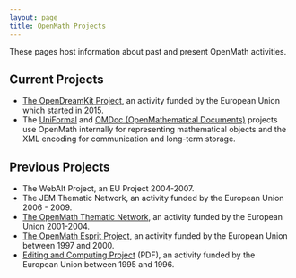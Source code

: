 ```yaml
---
layout: page
title: OpenMath Projects
---
```


These pages host information about past and present OpenMath activities.

## Current Projects

* [The OpenDreamKit Project](http://opendreamkit.org),
an activity funded by the European Union which started in 2015.
* The [UniFormal](https://uniformal.github.io) and
  [OMDoc (OpenMathematical Documents)](http://www.omdoc.org) projects use OpenMath internally
  for representing mathematical objects and the XML encoding for communication and
  long-term storage. 

## Previous Projects
* The WebAlt Project, an EU Project 2004-2007.
* The JEM Thematic Network, an activity funded by the European Union 2006 - 2009.
* [The OpenMath Thematic Network](thematic/),
an activity funded by the European Union 2001-2004.
* [The OpenMath Esprit Project](esprit/final/),
an activity funded by the European Union between 1997 and 2000.
* [Editing and Computing Project](EditingAndComputingReport.pdf) (PDF),
an activity funded by the European Union between 1995 and 1996.
